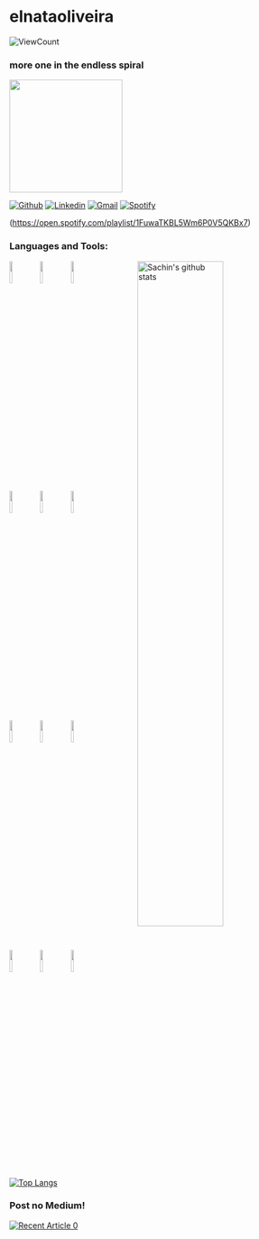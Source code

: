 # elnataoliveira
![ViewCount](https://views.whatilearened.today/views/github/sachinchaturvedi93/sachinchaturvedi93.svg?cache=remove)
### more one in the endless spiral 
<img src="https://raw.githubusercontent.com/iampavangandhi/iampavangandhi/master/gifs/dino.gif" width="200px">
<!-- Your badges
You can use the website to generate badges: https://shields.io/
-->

[![Github](https://img.shields.io/badge/-Github-333?style=flat&logo=Github&logoColor=white)](https://github.com/elnataoliveira)
[![Linkedin](https://img.shields.io/badge/-LinkedIn-blue?style=flat&logo=Linkedin&logoColor=white)](https://www.linkedin.com/in/mindsetcloud)
[![Gmail](https://img.shields.io/badge/-Gmail-c14438?style=flat&logo=Gmail&logoColor=white)](mailto:elnataoliveira@gmail.com)
[![Spotify](https://img.shields.io/badge/-Spotify-1DB954?style=flat&logo=Spotify&logoColor=white)](https://open.spotify.com/user/8veggwfdypy6ixn0umbtaicaf)
&nbsp;

(https://open.spotify.com/playlist/1FuwaTKBL5Wm6P0V5QKBx7)

### Languages and Tools:

<!-- Your github readme stats
You can use this api: https://github.com/anuraghazra/github-readme-stats
-->
<p>
    <img width="55%" align="right" alt="Sachin's github stats" src="https://github-readme-stats.vercel.app/api?username=sachinchaturvedi93&show_icons=true&hide_border=true"/>

  <!-- Your languages and tools. Be careful with the alignment. 
  You can use this sites to get logos: https://www.vectorlogo.zone or https://simpleicons.org/
  -->
  <code><img width="10%" src="https://www.vectorlogo.zone/logos/python/python-ar21.svg"></code>
  <code><img width="10%" src="https://www.vectorlogo.zone/logos/numpy/numpy-ar21.svg"></code>
  <code><img width="10%" src="https://www.vectorlogo.zone/logos/pocoo_flask/pocoo_flask-ar21.svg"></code>   
  <br />
  <code><img width="10%" src="https://www.vectorlogo.zone/logos/jupyter/jupyter-ar21.svg"></code>
  <code><img width="10%" src="https://www.vectorlogo.zone/logos/apache_spark/apache_spark-ar21.svg"></code>
   <code><img width="10%" src="https://www.vectorlogo.zone/logos/terraformio/terraformio-ar21.svg"></code>   
  <br />
  <code><img width="10%" src="https://www.vectorlogo.zone/logos/mysql/mysql-ar21.svg"></code>
  <code><img width="10%" src="https://www.vectorlogo.zone/logos/docker/docker-ar21.svg"></code>
  <code><img width="10%" src="https://www.vectorlogo.zone/logos/gnu_bash/gnu_bash-ar21.svg"></code>   
  <br />
  <code><img width="10%" src="https://www.vectorlogo.zone/logos/github/github-ar21.svg"></code>
  <code><img width="10%" src="https://www.vectorlogo.zone/logos/visualstudio_code/visualstudio_code-ar21.svg"></code>
  <code><img width="10%" src="https://www.vectorlogo.zone/logos/kubernetes/kubernetes-ar21.svg"></code>
   
  
  [![Top Langs](https://github-readme-stats.vercel.app/api/top-langs/?username=sachinchaturvedi93&hide=jupyter%20notebook&show_icons=true&layout=compact&hide_border=true)](https://github.com/anuraghazra/github-readme-stats)


</p>

### Post no Medium!
<a target="_blank" href="https://github-readme-medium-recent-article.vercel.app/medium/@elnataoliveira/0"><img src="https://github-readme-medium-recent-article.vercel.app/medium/@elnataoliveira/0" alt="Recent Article 0">

